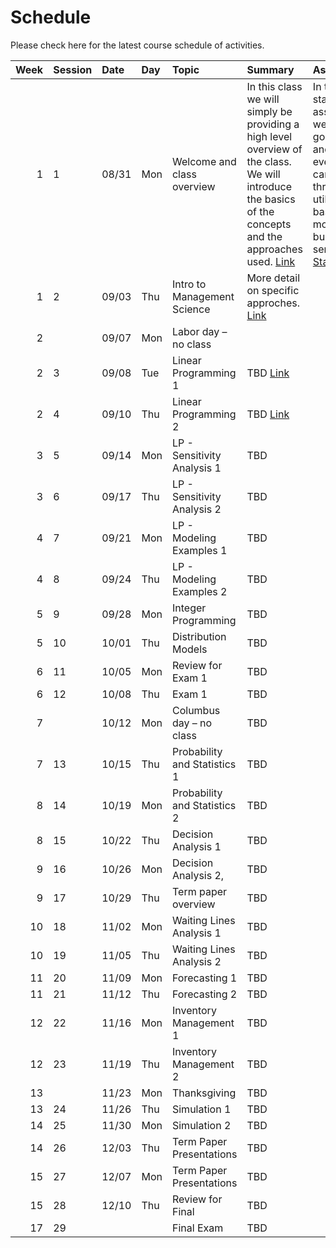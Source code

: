 Schedule
============================


Please check here for the latest course schedule of activities.

|   Week | Session   | Date   | Day   | Topic                        | Summary                                                                                                                                                                               | Assignment                                                                                                                                                                                                                           | Due   |
|-------:|:----------|:-------|:------|:-----------------------------|:--------------------------------------------------------------------------------------------------------------------------------------------------------------------------------------|:-------------------------------------------------------------------------------------------------------------------------------------------------------------------------------------------------------------------------------------|:------|
|      1 | 1         | 08/31  | Mon   | Welcome and class overview   | In this class we will simply be providing a high level overview of the class.  We will introduce the basics of the concepts and the approaches used.  [Link](../../sessions/session1) | In this starter assignment, we are just going to try and test that everyone can go through and utilize some basic modeling of business senarios. [Starter](https://drive.google.com/drive/folders/1IGle5FErQZB7QLa2H3vqraGL9Oglh07P) | 09/10 |
|      1 | 2         | 09/03  | Thu   | Intro to Management Science  | More detail on specific approches. [Link](../../sessions/session2)                                                                                                                    |                                                                                                                                                                                                                                      |       |
|      2 |           | 09/07  | Mon   | Labor day – no class         |                                                                                                                                                                                       |                                                                                                                                                                                                                                      |       |
|      2 | 3         | 09/08  | Tue   | Linear Programming 1         | TBD [Link](../../sessions/session3)                                                                                                                                                   |                                                                                                                                                                                                                                      |       |
|      2 | 4         | 09/10  | Thu   | Linear Programming 2         | TBD [Link](../../sessions/session4)                                                                                                                                                   |                                                                                                                                                                                                                                      |       |
|      3 | 5         | 09/14  | Mon   | LP - Sensitivity Analysis 1  | TBD                                                                                                                                                                                   |                                                                                                                                                                                                                                      |       |
|      3 | 6         | 09/17  | Thu   | LP - Sensitivity Analysis 2  | TBD                                                                                                                                                                                   |                                                                                                                                                                                                                                      |       |
|      4 | 7         | 09/21  | Mon   | LP - Modeling Examples 1     | TBD                                                                                                                                                                                   |                                                                                                                                                                                                                                      |       |
|      4 | 8         | 09/24  | Thu   | LP - Modeling Examples 2     | TBD                                                                                                                                                                                   |                                                                                                                                                                                                                                      |       |
|      5 | 9         | 09/28  | Mon   | Integer Programming          | TBD                                                                                                                                                                                   |                                                                                                                                                                                                                                      |       |
|      5 | 10        | 10/01  | Thu   | Distribution Models          | TBD                                                                                                                                                                                   |                                                                                                                                                                                                                                      |       |
|      6 | 11        | 10/05  | Mon   | Review for Exam 1            | TBD                                                                                                                                                                                   |                                                                                                                                                                                                                                      |       |
|      6 | 12        | 10/08  | Thu   | Exam 1                       | TBD                                                                                                                                                                                   |                                                                                                                                                                                                                                      |       |
|      7 |           | 10/12  | Mon   | Columbus day – no class      | TBD                                                                                                                                                                                   |                                                                                                                                                                                                                                      |       |
|      7 | 13        | 10/15  | Thu   | Probability and Statistics 1 | TBD                                                                                                                                                                                   |                                                                                                                                                                                                                                      |       |
|      8 | 14        | 10/19  | Mon   | Probability and Statistics 2 | TBD                                                                                                                                                                                   |                                                                                                                                                                                                                                      |       |
|      8 | 15        | 10/22  | Thu   | Decision Analysis 1          | TBD                                                                                                                                                                                   |                                                                                                                                                                                                                                      |       |
|      9 | 16        | 10/26  | Mon   | Decision Analysis 2,         | TBD                                                                                                                                                                                   |                                                                                                                                                                                                                                      |       |
|      9 | 17        | 10/29  | Thu   | Term paper overview          | TBD                                                                                                                                                                                   |                                                                                                                                                                                                                                      |       |
|     10 | 18        | 11/02  | Mon   | Waiting Lines Analysis 1     | TBD                                                                                                                                                                                   |                                                                                                                                                                                                                                      |       |
|     10 | 19        | 11/05  | Thu   | Waiting Lines Analysis 2     | TBD                                                                                                                                                                                   |                                                                                                                                                                                                                                      |       |
|     11 | 20        | 11/09  | Mon   | Forecasting 1                | TBD                                                                                                                                                                                   |                                                                                                                                                                                                                                      |       |
|     11 | 21        | 11/12  | Thu   | Forecasting 2                | TBD                                                                                                                                                                                   |                                                                                                                                                                                                                                      |       |
|     12 | 22        | 11/16  | Mon   | Inventory Management 1       | TBD                                                                                                                                                                                   |                                                                                                                                                                                                                                      |       |
|     12 | 23        | 11/19  | Thu   | Inventory Management 2       | TBD                                                                                                                                                                                   |                                                                                                                                                                                                                                      |       |
|     13 |           | 11/23  | Mon   | Thanksgiving                 | TBD                                                                                                                                                                                   |                                                                                                                                                                                                                                      |       |
|     13 | 24        | 11/26  | Thu   | Simulation 1                 | TBD                                                                                                                                                                                   |                                                                                                                                                                                                                                      |       |
|     14 | 25        | 11/30  | Mon   | Simulation 2                 | TBD                                                                                                                                                                                   |                                                                                                                                                                                                                                      |       |
|     14 | 26        | 12/03  | Thu   | Term Paper Presentations     | TBD                                                                                                                                                                                   |                                                                                                                                                                                                                                      |       |
|     15 | 27        | 12/07  | Mon   | Term Paper Presentations     | TBD                                                                                                                                                                                   |                                                                                                                                                                                                                                      |       |
|     15 | 28        | 12/10  | Thu   | Review for Final             | TBD                                                                                                                                                                                   |                                                                                                                                                                                                                                      |       |
|     17 | 29        |        |       | Final Exam                   | TBD                                                                                                                                                                                   |                                                                                                                                                                                                                                      |       |
